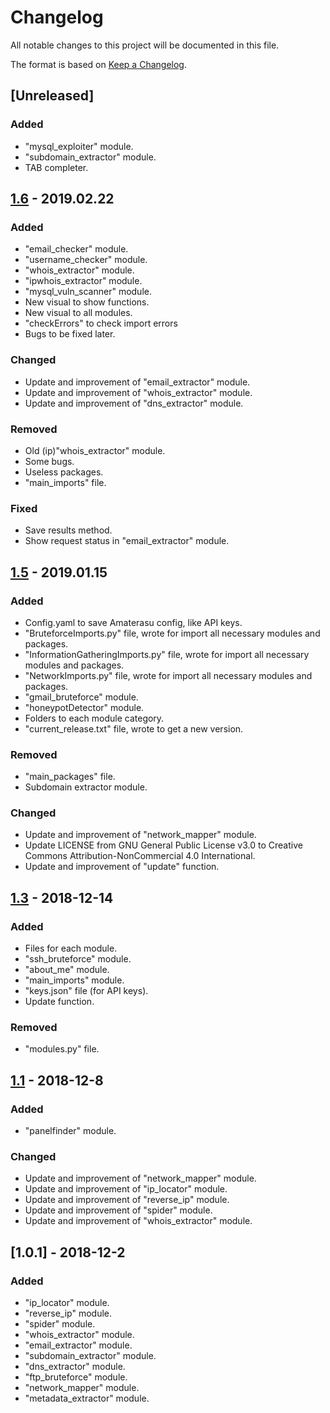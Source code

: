 # Changelog
All notable changes to this project will be documented in this file.

The format is based on [Keep a Changelog](https://keepachangelog.com/en/1.0.0/).

## [Unreleased]
### Added
- "mysql_exploiter" module.
- "subdomain_extractor" module.
- TAB completer.

## [1.6] - 2019.02.22
### Added
- "email_checker" module.
- "username_checker" module.
- "whois_extractor" module.
- "ipwhois_extractor" module.
- "mysql_vuln_scanner" module.
- New visual to show functions.
- New visual to all modules.
- "checkErrors" to check import errors
- Bugs to be fixed later.

### Changed
- Update and improvement of "email_extractor" module.
- Update and improvement of "whois_extractor" module.
- Update and improvement of "dns_extractor" module.

### Removed
- Old (ip)"whois_extractor" module.
- Some bugs.
- Useless packages. 
- "main_imports" file.

### Fixed
- Save results method.
- Show request status in "email_extractor" module.

## [1.5] - 2019.01.15
### Added
- Config.yaml to save Amaterasu config, like API keys.
- "BruteforceImports.py" file, wrote for import all necessary modules and packages.
- "InformationGatheringImports.py" file, wrote for import all necessary modules and packages.
- "NetworkImports.py" file, wrote for import all necessary modules and packages.
- "gmail_bruteforce" module.
- "honeypotDetector" module.
- Folders to each module category.
- "current_release.txt" file, wrote to get a new version.

### Removed
- "main_packages" file.
- Subdomain extractor module.

### Changed
- Update and improvement of "network_mapper" module.
- Update LICENSE from GNU General Public License v3.0 to Creative Commons Attribution-NonCommercial 4.0 International.
- Update and improvement of "update" function.

## [1.3] - 2018-12-14
### Added
- Files for each module.
- "ssh_bruteforce" module.
- "about_me" module.
- "main_imports" module.
- "keys.json" file (for API keys).
- Update function.

### Removed
- "modules.py" file.

## [1.1] - 2018-12-8
### Added
- "panelfinder" module.

### Changed
- Update and improvement of "network_mapper" module.
- Update and improvement of "ip_locator" module.
- Update and improvement of "reverse_ip" module.
- Update and improvement of "spider" module.
- Update and improvement of "whois_extractor" module.

## [1.0.1] - 2018-12-2
### Added
- "ip_locator" module.
- "reverse_ip" module.
- "spider" module.
- "whois_extractor" module.
- "email_extractor" module.
- "subdomain_extractor" module.
- "dns_extractor" module.
- "ftp_bruteforce" module.
- "network_mapper" module.
- "metadata_extractor" module.


[1.6]: https://github.com/SamCEAP/Amaterasu/compare/v1.5...v1.6
[1.5]: https://github.com/SamCEAP/Amaterasu/compare/v1.3...v1.5
[1.3]: https://github.com/SamCEAP/Amaterasu/compare/v1.1...v1.3
[1.1]: https://github.com/SamCEAP/Amaterasu/compare/v1.0.1...v1.1
